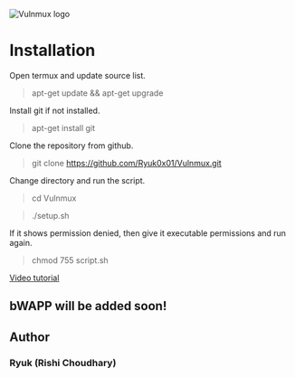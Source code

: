 ![Vulnmux logo](https://ryuk0x01.github.io/files/vulnmux/images/logo.png)

# Installation

Open termux and update source list.

>apt-get update && apt-get upgrade

Install git if not installed.

>apt-get install git

Clone the repository from github.

>git clone https://github.com/Ryuk0x01/Vulnmux.git

Change directory and run the script.

>cd Vulnmux

>./setup.sh

If it shows permission denied, then give it executable permissions and run again.

>chmod 755 script.sh

[Video tutorial](https://youtu.be/_PsErc36CmI)

## bWAPP will be added soon!


## Author
### Ryuk (Rishi Choudhary)
